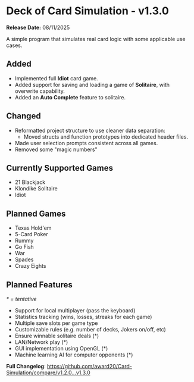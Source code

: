 # Deck of Card Simulation - v1.3.0
**Release Date:** 08/11/2025

A simple program that simulates real card logic with some applicable use cases.

## Added
- Implemented full **Idiot** card game.
- Added support for saving and loading a game of **Solitaire**, with overwrite capability.
- Added an **Auto Complete** feature to solitaire.

## Changed
- Reformatted project structure to use cleaner data separation:
  - Moved structs and function prototypes into dedicated header files.
- Made user selection prompts consistent across all games.
- Removed some "magic numbers"

## Currently Supported Games
- 21 Blackjack
- Klondike Solitaire
- Idiot

## Planned Games
- Texas Hold'em
- 5-Card Poker
- Rummy
- Go Fish
- War
- Spades
- Crazy Eights

## Planned Features
_* = tentative_
- Support for local multiplayer (pass the keyboard)
- Statistics tracking (wins, losses, streaks for each game)
- Multiple save slots per game type
- Customizable rules (e.g. number of decks, Jokers on/off, etc)
- Ensure winnable solitaire deals (*)
- LAN/Network play (*)
- GUI implementation using OpenGL (*)
- Machine learning AI for computer opponents (*)

**Full Changelog**: https://github.com/award20/Card-Simulation/compare/v1.2.0...v1.3.0

